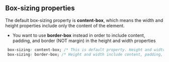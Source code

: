 

## Box-sizing properties

The default box-sizing property is **content-box**, which means the width and height properties include only the content of the element. 
  * You want to use **border-box** instead in order to include content, padding, and border (NOT margin) in the height and width properties
  
```css
 box-sizing: content-box; /* This is default property. Height and widtch include only contenct */
 box-sizing: border-box; /* Height and width include content, padding, and border */
```
